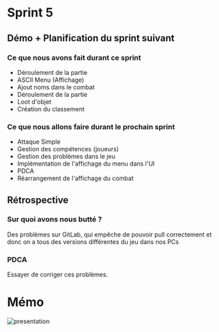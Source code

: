 # Sprint 5

## Démo + Planification du sprint suivant

### Ce que nous avons fait durant ce sprint

- Déroulement de la partie
- ASCII Menu (Affichage)
- Ajout noms dans le combat
- Déroulement de la partie
- Loot d'objet
- Création du classement

### Ce que nous allons faire durant le prochain sprint

- Attaque Simple
- Gestion des compétences (joueurs)
- Gestion des problèmes dans le jeu
- Implémentation de l'affichage du menu dans l'UI
- PDCA
- Réarrangement de l'affichage du combat

## Rétrospective

### Sur quoi avons nous butté ?
Des problèmes sur GitLab, qui empêche de pouvoir pull correctement et donc on a tous des versions différentes du jeu dans nos PCs

### PDCA
Essayer de corriger ces problèmes.

# Mémo
![presentation](doc/sprint-5/radiateur.jpg)
